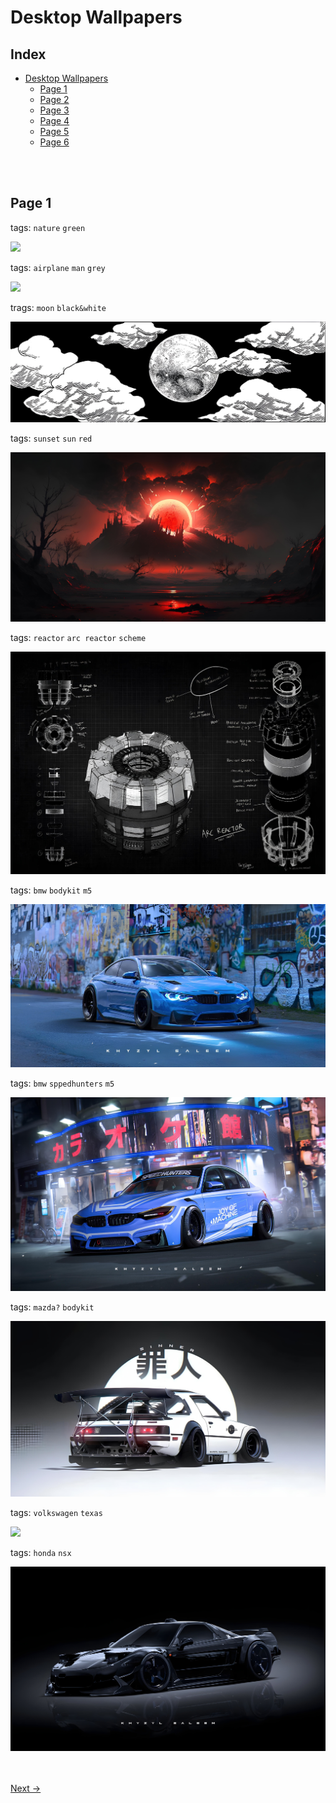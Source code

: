 # Desktop Wallpapers

## Index

- [Desktop Wallpapers](https://github.com/sarkans404/wallpapers/blob/main/Desktop%20Wallpapers.md)
  - [Page 1](https://github.com/sarkans404/wallpapers/blob/main/Pages/page1.md)
  - [Page 2](https://github.com/sarkans404/wallpapers/blob/main/Pages/page2.md)
  - [Page 3](https://github.com/sarkans404/wallpapers/blob/main/Pages/page3.md)
  - [Page 4](https://github.com/sarkans404/wallpapers/blob/main/Pages/page4.md)
  - [Page 5](https://github.com/sarkans404/wallpapers/blob/main/Pages/page5.md)
  - [Page 6](https://github.com/sarkans404/wallpapers/blob/main/Pages/page6.md)



<br><br>

## Page 1

tags: `nature` `green`

<img src="https://raw.githubusercontent.com/sarkans404/wallpapers/main/Image/1325116.png">

<br>

tags: `airplane` `man` `grey`

<img src="https://raw.githubusercontent.com/sarkans404/wallpapers/main/Image/2024-08-25_212231.png">

<br>

trags: `moon` `black&white`

<img src="https://raw.githubusercontent.com/sarkans404/wallpapers/main/Image/24b2e542c23c3ae766211150f0ada011.jpg">

<br>

tags: `sunset` `sun` `red`

<img src="https://raw.githubusercontent.com/sarkans404/wallpapers/main/Image/31df4537fe7a71d208ab8003845cb197.jpg">

<br>

tags: `reactor` `arc reactor` `scheme`

<img src="https://raw.githubusercontent.com/sarkans404/wallpapers/main/Image/4223f371a2ad6651ac632867e1584bed.jpg">

<br>

tags: `bmw` `bodykit` `m5`

<img src="https://raw.githubusercontent.com/sarkans404/wallpapers/main/Image/4f8b9d83b53abb1a3f5958de39bb23f3.jpg">

<br>

tags: `bmw` `sppedhunters` `m5`

<img src="https://raw.githubusercontent.com/sarkans404/wallpapers/main/Image/82badb5414012390c859b0edea46bd85.jpg">

<br>

tags: `mazda?` `bodykit`

<img src="https://raw.githubusercontent.com/sarkans404/wallpapers/main/Image/93cd6f16d1e0a76a91f4beb6fd8e2a86.jpg">

<br>

tags: `volkswagen` `texas`

<img src="https://raw.githubusercontent.com/sarkans404/wallpapers/main/Image/Cloudsnight.jpg">

<br>

tags: `honda` `nsx`

<img src="https://github.com/sarkans404/wallpapers/blob/main/Image/PJ659d0T_4x.jpg">

<br> <br>
[Next ->](./Pages/page2.md)
